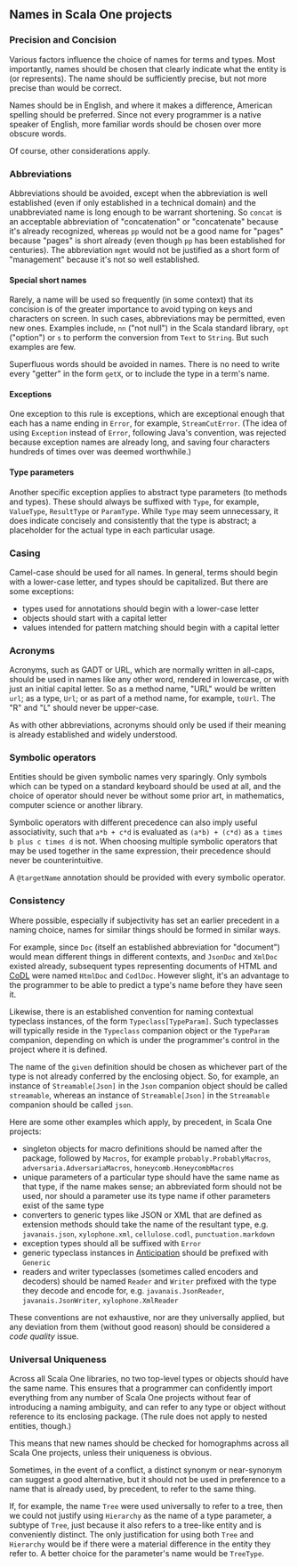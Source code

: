 ## Names in Scala One projects

### Precision and Concision

Various factors influence the choice of names for terms and types. Most
importantly, names should be chosen that clearly indicate what the entity is
(or represents). The name should be sufficiently precise, but not more precise
than would be correct.

Names should be in English, and where it makes a difference, American spelling
should be preferred. Since not every programmer is a native speaker of English,
more familiar words should be chosen over more obscure words.

Of course, other considerations apply.

### Abbreviations

Abbreviations should be avoided, except when the abbreviation is well
established (even if only established in a technical domain) and the
unabbreviated name is long enough to be warrant shortening. So `concat` is an
acceptable abbreviation of "concatenation" or "concatenate" because it's
already recognized, whereas `pp` would not be a good name for "pages" because
"pages" is short already (even though `pp` has been established for centuries).
The abbreviation `mgmt` would not be justified as a short form of "management"
because it's not so well established.

#### Special short names

Rarely, a name will be used so frequently (in some context) that its concision
is of the greater importance to avoid typing on keys and characters on screen.
In such cases, abbreviations may be permitted, even new ones. Examples include,
`nn` ("not null") in the Scala standard library, `opt` ("option") or `s` to
perform the conversion from `Text` to `String`. But such examples are few.

Superfluous words should be avoided in names. There is no need to write every
"getter" in the form `getX`, or to include the type in a term's name.

#### Exceptions

One exception to this rule is exceptions, which are exceptional enough that
each has a name ending in `Error`, for example, `StreamCutError`. (The idea of
using `Exception` instead of `Error`, following Java's convention, was rejected
because exception names are already long, and saving four characters hundreds
of times over was deemed worthwhile.)

#### Type parameters

Another specific exception applies to abstract type parameters (to methods and
types). These should always be suffixed with `Type`, for example, `ValueType`,
`ResultType` or `ParamType`. While `Type` may seem unnecessary, it does
indicate concisely and consistently that the type is abstract; a placeholder
for the actual type in each particular usage.

### Casing

Camel-case should be used for all names. In general, terms should begin with a
lower-case letter, and types should be capitalized. But there are some
exceptions:

- types used for annotations should begin with a lower-case letter
- objects should start with a capital letter
- values intended for pattern matching should begin with a capital letter

### Acronyms

Acronyms, such as GADT or URL, which are normally written in all-caps, should
be used in names like any other word, rendered in lowercase, or with just an
initial capital letter. So as a method name, "URL" would be written `url`; as a
type, `Url`; or as part of a method name, for example, `toUrl`. The "R" and "L"
should never be upper-case.

As with other abbreviations, acronyms should only be used if their meaning is
already established and widely understood.

### Symbolic operators

Entities should be given symbolic names very sparingly. Only symbols which can
be typed on a standard keyboard should be used at all, and the choice of
operator should never be without some prior art, in mathematics, computer
science or another library.

Symbolic operators with different precedence can also imply useful
associativity, such that `a*b + c*d` is evaluated as `(a*b) + (c*d)` as
`a times b plus c times d` is not. When choosing multiple symbolic operators
that may be used together in the same expression, their precedence should never
be counterintuitive.

A `@targetName` annotation should be provided with every symbolic operator.

### Consistency

Where possible, especially if subjectivity has set an earlier precedent in a
naming choice, names for similar things should be formed in similar ways.

For example, since `Doc` (itself an established abbreviation for "document")
would mean different things in different contexts, and `JsonDoc` and `XmlDoc`
existed already, subsequent types representing documents of HTML and
[CoDL](https://github.com/propensive/codl/) were named `HtmlDoc` and `CodlDoc`.
However slight, it's an advantage to the programmer to be able to predict a
type's name before they have seen it.

Likewise, there is an established convention for naming contextual typeclass
instances, of the form `Typeclass[TypeParam]`. Such typeclasses will typically
reside in the `Typeclass` companion object or the `TypeParam` companion,
depending on which is under the programmer's control in the project where it is
defined.

The name of the `given` definition should be chosen as whichever part of the
type is not already conferred by the enclosing object. So, for example, an
instance of `Streamable[Json]` in the `Json` companion object should be called
`streamable`, whereas an instance of `Streamable[Json]` in the `Streamable`
companion should be called `json`.

Here are some other examples which apply, by precedent, in Scala One projects:
- singleton objects for macro definitions should be named after the package,
  followed by `Macros`, for example `probably.ProbablyMacros`,
  `adversaria.AdversariaMacros`, `honeycomb.HoneycombMacros`
- unique parameters of a particular type should have the same name as that
  type, if the name makes sense; an abbreviated form should not be used, nor
  should a parameter use its type name if other parameters exist of the same type
- converters to generic types like JSON or XML that are defined as extension
  methods should take the name of the resultant type, e.g. `javanais.json`,
  `xylophone.xml`, `cellulose.codl`, `punctuation.markdown`
- exception types should all be suffixed with `Error`
- generic typeclass instances in
  [Anticipation](https://github.com/propensive/anticipation/) should be
  prefixed with `Generic`
- readers and writer typeclasses (sometimes called encoders and decoders)
  should be named `Reader` and `Writer` prefixed with the type they decode and
  encode for, e.g. `javanais.JsonReader`, `javanais.JsonWriter`,
  `xylophone.XmlReader`

These conventions are not exhaustive, nor are they universally applied, but any
deviation from them (without good reason) should be considered a _code quality_
issue.

### Universal Uniqueness

Across all Scala One libraries, no two top-level types or objects should have
the same name. This ensures that a programmer can confidently import everything
from any number of Scala One projects without fear of introducing a naming
ambiguity, and can refer to any type or object without reference to its
enclosing package. (The rule does not apply to nested entities, though.)

This means that new names should be checked for homographms across all Scala
One projects, unless their uniqueness is obvious.

Sometimes, in the event of a conflict, a distinct synonym or near-synonym can
suggest a good alternative, but it should not be used in preference to a name
that is already used, by precedent, to refer to the same thing.

If, for example, the name `Tree` were used universally to refer to a tree, then
we could not justify using `Hierarchy` as the name of a type parameter, a
subtype of `Tree`, just because it also refers to a tree-like entity and is
conveniently distinct. The only justification for using both `Tree` and
`Hierarchy` would be if there were a material difference in the entity they
refer to. A better choice for the parameter's name would be `TreeType`.

